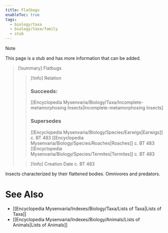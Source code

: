 ```yaml
---
title: Flatbugs
enableToc: true
tags:
  - biology/taxa
  - biology/taxa/family
  - stub
---
```


> [!note]
> This page is a stub and has more information that can be added.

> [!summary] Flatbugs
> > [!info] Relation
> > ### Succeeds:
> > [[Encyclopedia Mysenvaria/Biology/Taxa/Incomplete-metamorphosing Insects|Incomplete-metamorphosing Insects]
> > ### Supersedes 
> > [[Encyclopedia Mysenvaria/Biology/Species/Earwigs|Earwigs]] c. BT 483
> > [[Encyclopedia Mysenvaria/Biology/Species/Roaches|Roaches]] c. BT 483
> > [[Encyclopedia Mysenvaria/Biology/Species/Termites|Termites]] c. BT 483
>
> > [!info] Creation Date
> > c. BT 483

Insects characterized by their flattened bodies. Omnivores and predators.

# See Also
- [[Encyclopedia Mysenvaria/Indexes/Biology/Taxa/Lists of Taxa|Lists of Taxa]]
- [[Encyclopedia Mysenvaria/Indexes/Biology/Animals/Lists of Animals|Lists of Animals]]
